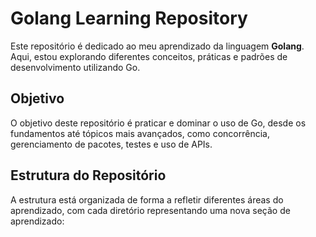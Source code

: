# Golang Learning Repository

Este repositório é dedicado ao meu aprendizado da linguagem **Golang**. Aqui, estou explorando diferentes conceitos, práticas e padrões de desenvolvimento utilizando Go.

## Objetivo
O objetivo deste repositório é praticar e dominar o uso de Go, desde os fundamentos até tópicos mais avançados, como concorrência, gerenciamento de pacotes, testes e uso de APIs.

## Estrutura do Repositório
A estrutura está organizada de forma a refletir diferentes áreas do aprendizado, com cada diretório representando uma nova seção de aprendizado:

